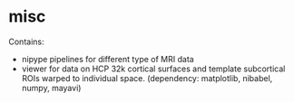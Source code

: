 misc
====

Contains:
- nipype pipelines for different type of MRI data
- viewer for data on HCP 32k cortical surfaces and template subcortical ROIs warped to individual space. (dependency: matplotlib, nibabel, numpy, mayavi)

